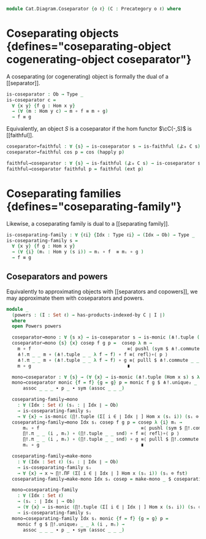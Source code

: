 <!--
```agda
open import Cat.Diagram.Product.Indexed
open import Cat.Diagram.Product.Power
open import Cat.Functor.Properties
open import Cat.Functor.Hom
open import Cat.Prelude

import Cat.Reasoning
import Cat.Morphism
```
-->

```agda
module Cat.Diagram.Coseparator {o ℓ} (C : Precategory o ℓ) where
```

<!--
```agda
open Cat.Reasoning C
open _=>_
```
-->
# Coseparating objects {defines="coseparating-object cogenerating-object coseparator"}


A coseparating (or cogenerating) object is formally the dual of a
[[separator]].


```agda
is-coseparator : Ob → Type _
is-coseparator c =
  ∀ {x y} {f g : Hom x y}
  → (∀ (m : Hom y c) → m ∘ f ≡ m ∘ g)
  → f ≡ g
```

Equivalently, an object $S$ is a coseparator if the hom functor $\cC(-,S)$
is [[faithful]].

```agda
coseparator→faithful : ∀ {s} → is-coseparator s → is-faithful (よ₀ C s)
coseparator→faithful cos p = cos (happly p)

faithful→coseparator : ∀ {s} → is-faithful (よ₀ C s) → is-coseparator s
faithful→coseparator faithful p = faithful (ext p)
```

# Coseparating families {defines="coseparating-family"}


Likewise, a coseparating family is dual to a [[separating family]].

```agda
is-coseparating-family : ∀ {ℓi} {Idx : Type ℓi} → (Idx → Ob) → Type _
is-coseparating-family s =
  ∀ {x y} {f g : Hom x y}
  → (∀ {i} (mᵢ : Hom y (s i)) → mᵢ ∘ f  ≡ mᵢ ∘ g )
  → f ≡ g
```

## Coseparators and powers

Equivalently to approximating objects with [[separators and copowers]], we
may approximate them with coseparators and powers.

```agda
module _
  (powers : (I : Set ℓ) → has-products-indexed-by C ∣ I ∣)
  where
  open Powers powers

  coseparator→mono : ∀ {s x} → is-coseparator s → is-monic (⋔!.tuple (Hom x s) s λ f → f)
  coseparator→mono {s} {x} cosep f g p =  cosep λ m →
    m ∘ f                                   ≡⟨ pushl (sym $ ⋔!.commute _ _) ⟩
    ⋔!.π _ _ m ∘ (⋔!.tuple _ _ λ f → f) ∘ f ≡⟨ refl⟩∘⟨ p ⟩
    ⋔!.π _ _ m ∘ (⋔!.tuple _ _ λ f → f) ∘ g ≡⟨ pulll $ ⋔!.commute _ _ ⟩
    m ∘ g                                   ∎

  mono→coseparator : ∀ {s} → (∀ {x} → is-monic (⋔!.tuple (Hom x s) s λ f → f)) → is-coseparator s
  mono→coseparator monic {f = f} {g = g} p = monic f g $ ⋔!.unique₂ _ _ λ m →
      assoc _ _ _ ∙ p _ ∙ sym (assoc _ _ _)

  coseparating-family→mono
    : ∀ (Idx : Set ℓ) (sᵢ : ∣ Idx ∣ → Ob)
    → is-coseparating-family sᵢ
    → ∀ {x} → is-monic (∏!.tuple (Σ[ i ∈ ∣ Idx ∣ ] Hom x (sᵢ i)) (sᵢ ⊙ fst) snd )
  coseparating-family→mono Idx sᵢ cosep f g p = cosep λ {i} mᵢ →
      mᵢ ∘ f                                     ≡⟨ pushl (sym $ ∏!.commute _ _) ⟩
      ∏!.π _ _ (i , mᵢ) ∘ (∏!.tuple _ _ snd) ∘ f ≡⟨ refl⟩∘⟨ p ⟩
      ∏!.π _ _ (i , mᵢ) ∘ (∏!.tuple _ _ snd) ∘ g ≡⟨ pulll $ ∏!.commute _ _ ⟩
      mᵢ ∘ g                                     ∎

  coseparating-family→make-mono
    : ∀ (Idx : Set ℓ) (sᵢ : ∣ Idx ∣ → Ob)
    → is-coseparating-family sᵢ
    → ∀ {x} → x ↪ ∏!.ΠF (Σ[ i ∈ ∣ Idx ∣ ] Hom x (sᵢ i)) (sᵢ ⊙ fst)
  coseparating-family→make-mono Idx sᵢ cosep = make-mono _ $ coseparating-family→mono Idx sᵢ cosep

  mono→coseparating-family
    : ∀ (Idx : Set ℓ)
    → (sᵢ : ∣ Idx ∣ → Ob)
    → (∀ {x} → is-monic (∏!.tuple (Σ[ i ∈ ∣ Idx ∣ ] Hom x (sᵢ i)) (sᵢ ⊙ fst) snd))
    → is-coseparating-family sᵢ
  mono→coseparating-family Idx sᵢ monic {f = f} {g = g} p =
    monic f g $ ∏!.unique₂ _ _ λ (i , mᵢ) →
      assoc _ _ _ ∙ p _ ∙ sym (assoc _ _ _)
```
